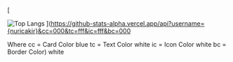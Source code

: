 [


![Top Langs](https://github-readme-stats.vercel.app/api/top-langs/?username=nuricakir&layout=compact)
](https://github-stats-alpha.vercel.app/api?username={nuricakir}&cc=000&tc=fff&ic=fff&bc=000

Where cc = Card Color blue
      tc = Text Color white
      ic = Icon Color white
      bc = Border Color) white
